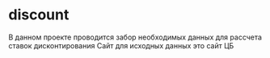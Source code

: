 # discount
 
 В данном проекте проводится забор необходимых данных для рассчета ставок дисконтирования
 Сайт для исходных данных это сайт ЦБ

 
